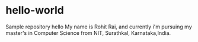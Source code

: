 # hello-world
Sample repository
hello 
My name is Rohit Rai, and currently i'm pursuing my master's in Computer Science from  NIT, Surathkal, Karnataka,India. 
